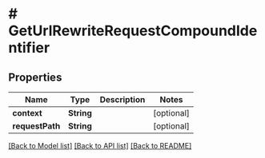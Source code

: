# # GetUrlRewriteRequestCompoundIdentifier


## Properties 


Name | Type | Description | Notes
------------ | ------------- | ------------- | -------------
**context**| **String** |   | [optional]
**requestPath**| **String** |   | [optional]


[[Back to Model list]](../../README.md#models) [[Back to API list]](../../README.md#endpoints) [[Back to README]](../../README.md)

